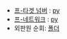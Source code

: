 - [프-타겟 넘버](https://school.programmers.co.kr/learn/courses/30/lessons/43165) : [py](./pg43165/python.md)
- [프-네트워크](https://school.programmers.co.kr/learn/courses/30/lessons/43162) : [py](./pg43162/python.md)
- 외판원 순회: [폴더](/Algorithm/Famous_Problem/TSP/)
